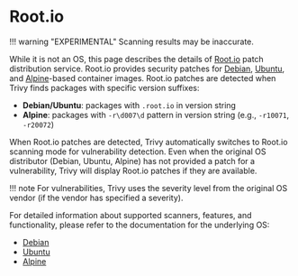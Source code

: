 # Root.io

!!! warning "EXPERIMENTAL"
    Scanning results may be inaccurate.

While it is not an OS, this page describes the details of [Root.io](https://root.io/) patch distribution service.
Root.io provides security patches for [Debian](../os/debian.md), [Ubuntu](../os/ubuntu.md), and [Alpine](../os/alpine.md)-based container images.
Root.io patches are detected when Trivy finds packages with specific version suffixes:

- **Debian/Ubuntu**: packages with `.root.io` in version string
- **Alpine**: packages with `-r\d007\d` pattern in version string (e.g., `-r10071`, `-r20072`)

When Root.io patches are detected, Trivy automatically switches to Root.io scanning mode for vulnerability detection.
Even when the original OS distributor (Debian, Ubuntu, Alpine) has not provided a patch for a vulnerability, Trivy will display Root.io patches if they are available.

!!! note
    For vulnerabilities, Trivy uses the severity level from the original OS vendor (if the vendor has specified a severity).

For detailed information about supported scanners, features, and functionality, please refer to the documentation for the underlying OS:

- [Debian](../os/debian.md)
- [Ubuntu](../os/ubuntu.md) 
- [Alpine](../os/alpine.md)